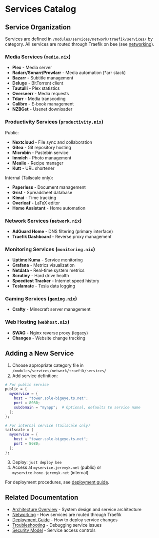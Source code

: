 # Services Catalog

## Service Organization

Services are defined in `/modules/services/network/traefik/services/` by category. All services are routed through Traefik on bee (see [networking](./networking.md)).

### Media Services (`media.nix`)

- **Plex** - Media server
- **Radarr/Sonarr/Prowlarr** - Media automation (\*arr stack)
- **Bazarr** - Subtitle management
- **Deluge** - BitTorrent client
- **Tautulli** - Plex statistics
- **Overseerr** - Media requests
- **Tdarr** - Media transcoding
- **Calibre** - E-book management
- **NZBGet** - Usenet downloader

### Productivity Services (`productivity.nix`)

Public:

- **Nextcloud** - File sync and collaboration
- **Gitea** - Git repository hosting
- **Microbin** - Pastebin service
- **Immich** - Photo management
- **Mealie** - Recipe manager
- **Kutt** - URL shortener

Internal (Tailscale only):

- **Paperless** - Document management
- **Grist** - Spreadsheet database
- **Kimai** - Time tracking
- **Overleaf** - LaTeX editor
- **Home Assistant** - Home automation

### Network Services (`network.nix`)

- **AdGuard Home** - DNS filtering (primary interface)
- **Traefik Dashboard** - Reverse proxy management

### Monitoring Services (`monitoring.nix`)

- **Uptime Kuma** - Service monitoring
- **Grafana** - Metrics visualization
- **Netdata** - Real-time system metrics
- **Scrutiny** - Hard drive health
- **Speedtest Tracker** - Internet speed history
- **Teslamate** - Tesla data logging

### Gaming Services (`gaming.nix`)

- **Crafty** - Minecraft server management

### Web Hosting (`webhost.nix`)

- **SWAG** - Nginx reverse proxy (legacy)
- **Changes** - Website change tracking

## Adding a New Service

1. Choose appropriate category file in `/modules/services/network/traefik/services/`
2. Add service definition:

```nix
# For public service
public = {
  myservice = {
    host = "tower.sole-bigeye.ts.net";
    port = 8080;
    subdomain = "myapp";  # Optional, defaults to service name
  };
};

# For internal service (Tailscale only)
tailscale = {
  myservice = {
    host = "tower.sole-bigeye.ts.net";
    port = 8080;
  };
};
```

3. Deploy: `just deploy bee`
4. Access at `myservice.jeremyk.net` (public) or `myservice.home.jeremyk.net` (internal)

For deployment procedures, see [deployment guide](./deployment.md).

## Related Documentation

- [Architecture Overview](./architecture.md) - System design and service architecture
- [Networking](./networking.md) - How services are routed through Traefik
- [Deployment Guide](./deployment.md) - How to deploy service changes
- [Troubleshooting](./troubleshooting.md) - Debugging service issues
- [Security Model](./architecture/security.md) - Service access controls
